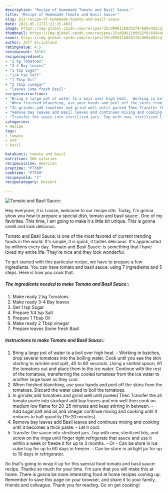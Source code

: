 ```yaml
---
description: "Recipe of Homemade Tomato and Basil Sauce:"
title: "Recipe of Homemade Tomato and Basil Sauce:"
slug: 611-recipe-of-homemade-tomato-and-basil-sauce
date: 2021-05-11T11:21:25.493Z
image: https://img-global.cpcdn.com/recipes/25cd99611b8d32f8/680x482cq70/tomato-and-basil-sauce-recipe-main-photo.jpg
thumbnail: https://img-global.cpcdn.com/recipes/25cd99611b8d32f8/680x482cq70/tomato-and-basil-sauce-recipe-main-photo.jpg
cover: https://img-global.cpcdn.com/recipes/25cd99611b8d32f8/680x482cq70/tomato-and-basil-sauce-recipe-main-photo.jpg
author: Jeff Strickland
ratingvalue: 4.5
reviewcount: 38162
recipeingredient:
- "2 kg Tomatoes"
- "3-4 Bay leaves"
- "1 tsp Sugar"
- "1/4 tsp Salt"
- "1 Tbsp Oil"
- "2 Tbsp vinegar"
- "leaves Some fresh Basil"
recipeinstructions:
- "Bring a large pot of water to a boil over high heat.  Working in batches, drop several tomatoes into the boiling water. Cook until you see the skin starting to wrinkle and split, 45 to 60 seconds. Using a slotted spoon, lift the tomatoes out and place them in the ice water. Continue with the rest of the tomatoes, transferring the cooled tomatoes from the ice water to another large bowl as they cool."
- "When finished blanching, use your hands and peel off the skins from the tomatoes. Discard the water used to boil the tomatoes."
- "In grinder,add tomatoes and grind well until pureed Then Transfer the all tomato purée into stockpot add bay leaves and mix well then cook on medium low flame for 20-25 minutes and keep stirring in between. Add sugar,salt and oil,and vinegar continue mixing and cooking until it reduces to half quantity (15-20 minutes)."
- "Remove bay leaves add Basil leaves and continues mixing and cooking until it becomes a thick paste. Let it cool."
- "Transfer the sauce into sterilised jars. Top with new, sterilized lids, and screw on the rings until finger tight refrigerate that sauce and use it within a week or freeze it for up to 3 months.  Or  Can be store in ice cube tray for up to 60 days in freezer. Can be store in airtight jar for up to 10 days in refrigerator."
categories:
- Recipe
tags:
- tomato
- and
- basil

katakunci: tomato and basil 
nutrition: 266 calories
recipecuisine: American
preptime: "PT36M"
cooktime: "PT55M"
recipeyield: "1"
recipecategory: Dessert

---
```



![Tomato and Basil Sauce:](https://img-global.cpcdn.com/recipes/25cd99611b8d32f8/680x482cq70/tomato-and-basil-sauce-recipe-main-photo.jpg)

Hey everyone, it is Louise, welcome to our recipe site. Today, I'm gonna show you how to prepare a special dish, tomato and basil sauce:. One of my favorites. This time, I am going to make it a little bit unique. This is gonna smell and look delicious.

Tomato and Basil Sauce: is one of the most favored of current trending foods in the world. It's simple, it is quick, it tastes delicious. It's appreciated by millions every day. Tomato and Basil Sauce: is something that I have loved my entire life. They're nice and they look wonderful.




To get started with this particular recipe, we have to prepare a few ingredients. You can have tomato and basil sauce: using 7 ingredients and 5 steps. Here is how you cook that.

<!--inarticleads1-->

##### The ingredients needed to make Tomato and Basil Sauce::

1. Make ready 2 kg Tomatoes
1. Make ready 3-4 Bay leaves
1. Get 1 tsp Sugar
1. Prepare 1/4 tsp Salt
1. Prepare 1 Tbsp Oil
1. Make ready 2 Tbsp vinegar
1. Prepare leaves Some fresh Basil




<!--inarticleads2-->

##### Instructions to make Tomato and Basil Sauce::

1. Bring a large pot of water to a boil over high heat.  - Working in batches, drop several tomatoes into the boiling water. Cook until you see the skin starting to wrinkle and split, 45 to 60 seconds. Using a slotted spoon, lift the tomatoes out and place them in the ice water. Continue with the rest of the tomatoes, transferring the cooled tomatoes from the ice water to another large bowl as they cool.
1. When finished blanching, use your hands and peel off the skins from the tomatoes. Discard the water used to boil the tomatoes.
1. In grinder,add tomatoes and grind well until pureed Then Transfer the all tomato purée into stockpot add bay leaves and mix well then cook on medium low flame for 20-25 minutes and keep stirring in between. - Add sugar,salt and oil,and vinegar continue mixing and cooking until it reduces to half quantity (15-20 minutes).
1. Remove bay leaves add Basil leaves and continues mixing and cooking until it becomes a thick paste. - Let it cool.
1. Transfer the sauce into sterilised jars. Top with new, sterilized lids, and screw on the rings until finger tight refrigerate that sauce and use it within a week or freeze it for up to 3 months.  - Or  - Can be store in ice cube tray for up to 60 days in freezer. - Can be store in airtight jar for up to 10 days in refrigerator.




So that's going to wrap it up for this special food tomato and basil sauce: recipe. Thanks so much for your time. I'm sure that you will make this at home. There is gonna be more interesting food at home recipes coming up. Remember to save this page on your browser, and share it to your family, friends and colleague. Thank you for reading. Go on get cooking!
